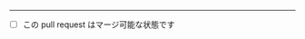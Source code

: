 <!-- 以下に pull request の説明を記載してください -->

<!-- この pull request がマージ可能な状態になったら、 pull request の画面上で下のチェックボックスにチェックを入れてください -->
<!-- 下のチェックボックスの行を消すとマージできなくなるので注意してください -->

---

- [ ] この pull request はマージ可能な状態です

